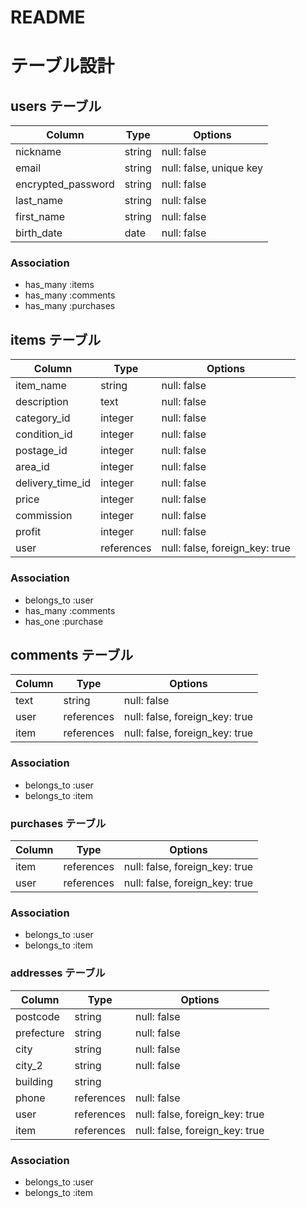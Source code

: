 # README
# テーブル設計

## users テーブル
| Column             | Type    | Options                 |
| ------------------ | ------- | ----------------------- |
| nickname           | string  | null: false             |
| email              | string  | null: false, unique key |
| encrypted_password | string  | null: false             |
| last_name          | string  | null: false             |
| first_name         | string  | null: false             |
| birth_date         | date    | null: false             |


### Association
- has_many :items
- has_many :comments
- has_many :purchases


## items テーブル
| Column                | Type          | Options                        |
| --------------------- | ------------- | ------------------------------ |
| item_name             | string        | null: false                    |
| description           | text          | null: false                    |
| category_id           | integer       | null: false                    |
| condition_id          | integer       | null: false                    |
| postage_id            | integer       | null: false                    |
| area_id               | integer       | null: false                    |
| delivery_time_id      | integer       | null: false                    |
| price                 | integer       | null: false                    |
| commission            | integer       | null: false                    |
| profit                | integer       | null: false                    |
| user                  | references    | null: false, foreign_key: true |

### Association
- belongs_to :user
- has_many :comments
- has_one :purchase


## comments テーブル
| Column             | Type       | Options                        |
| ------------------ | ---------- | ------------------------------ |
| text               | string     | null: false                    |
| user               | references | null: false, foreign_key: true |
| item               | references | null: false, foreign_key: true |

### Association
- belongs_to :user
- belongs_to :item


### purchases テーブル
| Column             | Type       | Options                        |
| ------------------ | ---------- | ------------------------------ |
| item               | references | null: false, foreign_key: true |
| user               | references | null: false, foreign_key: true |

### Association
- belongs_to :user
- belongs_to :item


### addresses テーブル
| Column             | Type       | Options                        |
| ------------------ | ---------- | ------------------------------ |
| postcode           | string     | null: false                    |
| prefecture         | string     | null: false                    |
| city               | string     | null: false                    |
| city_2             | string     | null: false                    |
| building           | string     |                                |
| phone              | references | null: false                    |
| user               | references | null: false, foreign_key: true |
| item               | references | null: false, foreign_key: true |

### Association
- belongs_to :user
- belongs_to :item